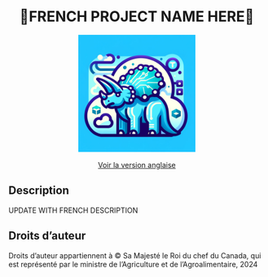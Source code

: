 <div align="center">
    <h1>🎪FRENCH PROJECT NAME HERE🎪</h1>
    <img src="logo.png" width="230">
    <br/>

[Voir la version anglaise](./README.md)

</div>


## Description

UPDATE WITH FRENCH DESCRIPTION

## Droits d’auteur

Droits d’auteur appartiennent à © Sa Majesté le Roi du chef du Canada, qui est représenté par le ministre de l’Agriculture et de l’Agroalimentaire, 2024